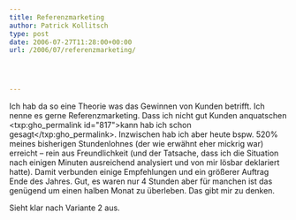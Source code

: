 ```yaml
---
title: Referenzmarketing
author: Patrick Kollitsch
type: post
date: 2006-07-27T11:28:00+00:00
url: /2006/07/referenzmarketing/




---
```

Ich hab da so eine Theorie was das Gewinnen von Kunden betrifft. Ich nenne es gerne Referenzmarketing. Dass ich nicht gut Kunden anquatschen <txp:gho_permalink id="817">kann hab ich schon gesagt</txp:gho_permalink>. Inzwischen hab ich aber heute bspw. 520% meines bisherigen Stundenlohnes (der wie erw&auml;hnt eher mickrig war) erreicht &#8211; rein aus Freundlichkeit (und der Tatsache, dass ich die Situation nach einigen Minuten ausreichend analysiert und von mir l&ouml;sbar deklariert hatte). Damit verbunden einige Empfehlungen und ein gr&ouml;&szlig;erer Auftrag Ende des Jahres. Gut, es waren nur 4 Stunden aber f&uuml;r manchen ist das gen&uuml;gend um einen halben Monat zu &uuml;berleben. Das gibt mir zu denken.

Sieht klar nach Variante 2 aus.